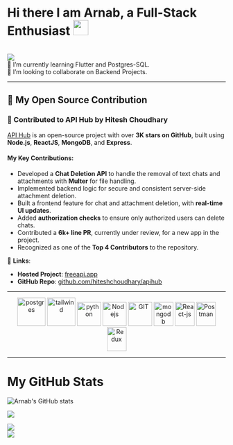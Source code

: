 # Hi there I am Arnab, a Full-Stack Enthusiast <img src="https://github.com/TheDudeThatCode/TheDudeThatCode/blob/master/Assets/Hi.gif" width="35" />  
<br><img src="https://user-images.githubusercontent.com/57105611/210224861-db9f86fa-76c4-4b09-85ba-e3908b91d4ee.gif"><br>🔭 I’m currently learning Flutter and Postgres-SQL.<br>👯 I’m looking to collaborate on Backend Projects.<br>  

---

## 🚀 My Open Source Contribution  

### 🌟 Contributed to **API Hub** by Hitesh Choudhary  
[API Hub](https://freeapi.app) is an open-source project with over **3K stars on GitHub**, built using **Node.js**, **ReactJS**, **MongoDB**, and **Express**.  

#### My Key Contributions:  
- Developed a **Chat Deletion API** to handle the removal of text chats and attachments with **Multer** for file handling.  
- Implemented backend logic for secure and consistent server-side attachment deletion.  
- Built a frontend feature for chat and attachment deletion, with **real-time UI updates**.  
- Added **authorization checks** to ensure only authorized users can delete chats.  
- Contributed a **6k+ line PR**, currently under review, for a new app in the project.  
- Recognized as one of the **Top 4 Contributors** to the repository.  

🔗 **Links**:  
- **Hosted Project**: [freeapi.app](https://freeapi.app)  
- **GitHub Repo**: [github.com/hiteshchoudhary/apihub](https://github.com/hiteshchoudhary/apihub)  

---

<p align="center">  
      <img src="https://www.vectorlogo.zone/logos/postgresql/postgresql-icon.svg" alt="postgres" width="65" height="65" />  
      <img src="https://www.vectorlogo.zone/logos/tailwindcss/tailwindcss-icon.svg" alt="tailwind" width="65" height="65"/>  
      <img src="https://www.vectorlogo.zone/logos/python/python-icon.svg" alt="python" width="55" height="55"/>  
      <img src="https://www.vectorlogo.zone/logos/nodejs/nodejs-icon.svg" alt="Nodejs" width="55" height="55"/>  
      <img src="https://www.vectorlogo.zone/logos/git-scm/git-scm-icon.svg" alt="GIT" width="55" height="55"/>  
      <img src="https://www.vectorlogo.zone/logos/mongodb/mongodb-icon.svg" alt="mongodb" width="45" height="55"/>  
      <img src="https://www.vectorlogo.zone/logos/reactjs/reactjs-icon.svg" alt="React-js" width="45" height="55"/>  
      <img src="https://www.vectorlogo.zone/logos/getpostman/getpostman-icon.svg" alt="Postman" width="45" height="55"/>  
      <img src="https://www.vectorlogo.zone/logos/js_redux/js_redux-icon.svg" alt="Redux" width="45" height="55"/>  
</p>  

---

# My GitHub Stats  

![Arnab's GitHub stats](https://github-readme-stats.vercel.app/api?username=arnb-smnta&show=reviews,discussions_started,discussions_answered,prs_merged,prs_merged_percentage)  

![](https://github-readme-streak-stats.herokuapp.com/?user=arnb-smnta&theme=dark&hide_border=false)  

![](https://github-readme-stats.vercel.app/api/top-langs/?username=arnb-smnta&theme=dark&hide_border=false&include_all_commits=true&count_private=true&layout=compact)  
![](https://github-profile-trophy.vercel.app/?username=arnb-smnta&theme=chalk&no-frame=false&no-bg=true&margin-w=4)  
